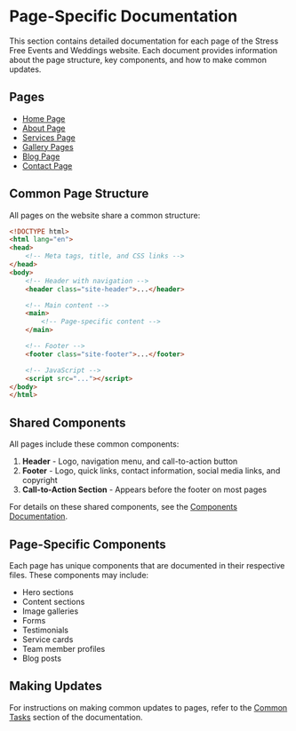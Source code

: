 # Page-Specific Documentation

This section contains detailed documentation for each page of the Stress Free Events and Weddings website. Each document provides information about the page structure, key components, and how to make common updates.

## Pages

- [Home Page](home-page.md)
- [About Page](about-page.md)
- [Services Page](services-page.md)
- [Gallery Pages](gallery-pages.md)
- [Blog Page](blog-page.md)
- [Contact Page](contact-page.md)

## Common Page Structure

All pages on the website share a common structure:

```html
<!DOCTYPE html>
<html lang="en">
<head>
    <!-- Meta tags, title, and CSS links -->
</head>
<body>
    <!-- Header with navigation -->
    <header class="site-header">...</header>

    <!-- Main content -->
    <main>
        <!-- Page-specific content -->
    </main>

    <!-- Footer -->
    <footer class="site-footer">...</footer>

    <!-- JavaScript -->
    <script src="..."></script>
</body>
</html>
```

## Shared Components

All pages include these common components:

1. **Header** - Logo, navigation menu, and call-to-action button
2. **Footer** - Logo, quick links, contact information, social media links, and copyright
3. **Call-to-Action Section** - Appears before the footer on most pages

For details on these shared components, see the [Components Documentation](../components/README.md).

## Page-Specific Components

Each page has unique components that are documented in their respective files. These components may include:

- Hero sections
- Content sections
- Image galleries
- Forms
- Testimonials
- Service cards
- Team member profiles
- Blog posts

## Making Updates

For instructions on making common updates to pages, refer to the [Common Tasks](../common-tasks/README.md) section of the documentation.
